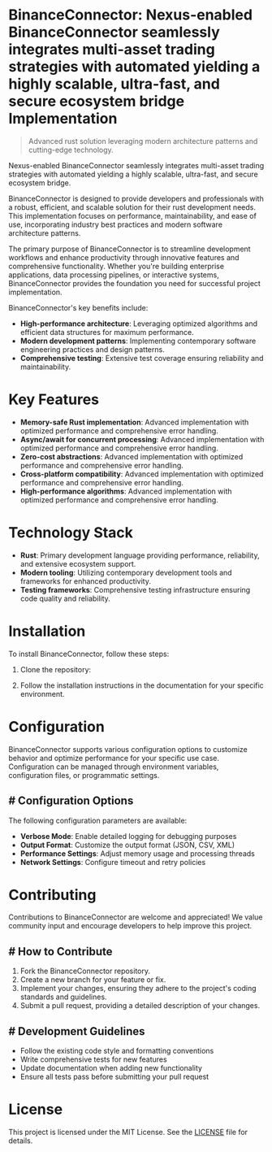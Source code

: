 <!-- fallback_BinanceConnector_20250803034134_47286 -->

# BinanceConnector: Nexus-enabled BinanceConnector seamlessly integrates multi-asset trading strategies with automated yielding a highly scalable, ultra-fast, and secure ecosystem bridge Implementation
> Advanced rust solution leveraging modern architecture patterns and cutting-edge technology.

Nexus-enabled BinanceConnector seamlessly integrates multi-asset trading strategies with automated yielding a highly scalable, ultra-fast, and secure ecosystem bridge.

BinanceConnector is designed to provide developers and professionals with a robust, efficient, and scalable solution for their rust development needs. This implementation focuses on performance, maintainability, and ease of use, incorporating industry best practices and modern software architecture patterns.

The primary purpose of BinanceConnector is to streamline development workflows and enhance productivity through innovative features and comprehensive functionality. Whether you're building enterprise applications, data processing pipelines, or interactive systems, BinanceConnector provides the foundation you need for successful project implementation.

BinanceConnector's key benefits include:

* **High-performance architecture**: Leveraging optimized algorithms and efficient data structures for maximum performance.
* **Modern development patterns**: Implementing contemporary software engineering practices and design patterns.
* **Comprehensive testing**: Extensive test coverage ensuring reliability and maintainability.

# Key Features

* **Memory-safe Rust implementation**: Advanced implementation with optimized performance and comprehensive error handling.
* **Async/await for concurrent processing**: Advanced implementation with optimized performance and comprehensive error handling.
* **Zero-cost abstractions**: Advanced implementation with optimized performance and comprehensive error handling.
* **Cross-platform compatibility**: Advanced implementation with optimized performance and comprehensive error handling.
* **High-performance algorithms**: Advanced implementation with optimized performance and comprehensive error handling.

# Technology Stack

* **Rust**: Primary development language providing performance, reliability, and extensive ecosystem support.
* **Modern tooling**: Utilizing contemporary development tools and frameworks for enhanced productivity.
* **Testing frameworks**: Comprehensive testing infrastructure ensuring code quality and reliability.

# Installation

To install BinanceConnector, follow these steps:

1. Clone the repository:


2. Follow the installation instructions in the documentation for your specific environment.

# Configuration

BinanceConnector supports various configuration options to customize behavior and optimize performance for your specific use case. Configuration can be managed through environment variables, configuration files, or programmatic settings.

## # Configuration Options

The following configuration parameters are available:

* **Verbose Mode**: Enable detailed logging for debugging purposes
* **Output Format**: Customize the output format (JSON, CSV, XML)
* **Performance Settings**: Adjust memory usage and processing threads
* **Network Settings**: Configure timeout and retry policies

# Contributing

Contributions to BinanceConnector are welcome and appreciated! We value community input and encourage developers to help improve this project.

## # How to Contribute

1. Fork the BinanceConnector repository.
2. Create a new branch for your feature or fix.
3. Implement your changes, ensuring they adhere to the project's coding standards and guidelines.
4. Submit a pull request, providing a detailed description of your changes.

## # Development Guidelines

* Follow the existing code style and formatting conventions
* Write comprehensive tests for new features
* Update documentation when adding new functionality
* Ensure all tests pass before submitting your pull request

# License

This project is licensed under the MIT License. See the [LICENSE](https://github.com/gary111868/BinanceConnector/blob/main/LICENSE) file for details.
